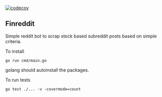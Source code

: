 [![codecov](https://codecov.io/gh/dli-invest/finreddit/branch/main/graph/badge.svg?token=k4Nt2zoxXk)](https://codecov.io/gh/dli-invest/finreddit)

## Finreddit

Simple reddit bot to scrap stock based subreddit posts based on simple criteria.

To install

```
go run cmd/main.go
```

golang should autoinstall the packages.


To run tests

```
go test ./... -v -covermode=count
```